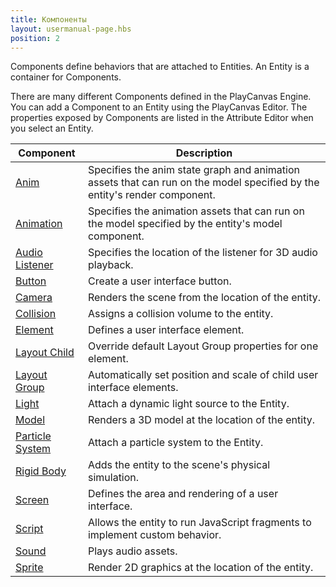 ```yaml
---
title: Компоненты
layout: usermanual-page.hbs
position: 2
---
```


Components define behaviors that are attached to Entities. An Entity is a container for Components.

There are many different Components defined in the PlayCanvas Engine. You can add a Component to an Entity using the PlayCanvas Editor. The properties exposed by Components are listed in the Attribute Editor when you select an Entity.

| Component                                                       | Description |
|-----------------------------------------------------------------|-------------|
| [Anim](/user-manual/packs/components/anim)                      | Specifies the anim state graph and animation assets that can run on the model specified by the entity's render component. |
| [Animation](/user-manual/packs/components/animation)            | Specifies the animation assets that can run on the model specified by the entity's model component. |
| [Audio Listener](/user-manual/packs/components/audiolistener)   | Specifies the location of the listener for 3D audio playback. |
| [Button](/user-manual/packs/components/button)                  | Create a user interface button. |
| [Camera](/user-manual/packs/components/camera)                  | Renders the scene from the location of the entity. |
| [Collision](/user-manual/packs/components/collision)            | Assigns a collision volume to the entity. |
| [Element](/user-manual/packs/components/element)                | Defines a user interface element. |
| [Layout Child](/user-manual/packs/components/layout-child)      | Override default Layout Group properties for one element. |
| [Layout Group](/user-manual/packs/components/layout-group)      | Automatically set position and scale of child user interface elements. |
| [Light](/user-manual/packs/components/light)                    | Attach a dynamic light source to the Entity. |
| [Model](/user-manual/packs/components/model)                    | Renders a 3D model at the location of the entity. |
| [Particle System](/user-manual/packs/components/particlesystem) | Attach a particle system to the Entity. |
| [Rigid Body](/user-manual/packs/components/rigidbody)           | Adds the entity to the scene's physical simulation. |
| [Screen](/user-manual/packs/components/screen)                  | Defines the area and rendering of a user interface. |
| [Script](/user-manual/packs/components/script)                  | Allows the entity to run JavaScript fragments to implement custom behavior. |
| [Sound](/user-manual/packs/components/sound)                    | Plays audio assets. |
| [Sprite](/user-manual/packs/components/sprite)                  | Render 2D graphics at the location of the entity. |
